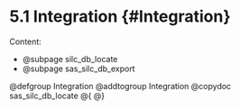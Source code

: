 # 5.1 Integration   {#Integration}

Content:

- @subpage silc_db_locate 
- @subpage sas_silc_db_export 

@defgroup Integration
@addtogroup Integration
@copydoc sas_silc_db_locate
@{
@}